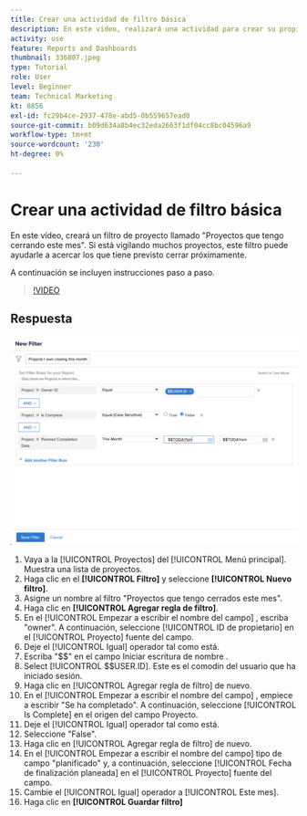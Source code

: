 ```yaml
---
title: Crear una actividad de filtro básica
description: En este vídeo, realizará una actividad para crear su propio filtro en Workfront.
activity: use
feature: Reports and Dashboards
thumbnail: 336807.jpeg
type: Tutorial
role: User
level: Beginner
team: Technical Marketing
kt: 8856
exl-id: fc29b4ce-2937-478e-abd5-0b559657ead0
source-git-commit: b09d634a8b4ec32eda2663f1df04cc8bc04596a9
workflow-type: tm+mt
source-wordcount: '230'
ht-degree: 0%

---
```


# Crear una actividad de filtro básica

En este vídeo, creará un filtro de proyecto llamado &quot;Proyectos que tengo cerrando este mes&quot;. Si está vigilando muchos proyectos, este filtro puede ayudarle a acercar los que tiene previsto cerrar próximamente.

A continuación se incluyen instrucciones paso a paso.

>[!VIDEO](https://video.tv.adobe.com/v/336807/?quality=12)

## Respuesta

![Imagen de la pantalla para crear un nuevo filtro](assets/basic-filter-activity-updated-6-15-21.png)

1. Vaya a la [!UICONTROL Proyectos] del [!UICONTROL Menú principal]. Muestra una lista de proyectos.
1. Haga clic en el **[!UICONTROL Filtro]** y seleccione **[!UICONTROL Nuevo filtro]**.
1. Asigne un nombre al filtro &quot;Proyectos que tengo cerrados este mes&quot;.
1. Haga clic en **[!UICONTROL Agregar regla de filtro]**.
1. En el [!UICONTROL Empezar a escribir el nombre del campo] , escriba &quot;owner&quot;. A continuación, seleccione [!UICONTROL ID de propietario] en el [!UICONTROL Proyecto] fuente del campo.
1. Deje el [!UICONTROL Igual] operador tal como está.
1. Escriba &quot;$$&quot; en el campo Iniciar escritura de nombre .
1. Select [!UICONTROL $$USER.ID]. Este es el comodín del usuario que ha iniciado sesión.
1. Haga clic en [!UICONTROL Agregar regla de filtro] de nuevo.
1. En el [!UICONTROL Empezar a escribir el nombre del campo] , empiece a escribir &quot;Se ha completado&quot;. A continuación, seleccione [!UICONTROL Is Complete] en el origen del campo Proyecto.
1. Deje el [!UICONTROL Igual] operador tal como está.
1. Seleccione &quot;False&quot;.
1. Haga clic en [!UICONTROL Agregar regla de filtro] de nuevo.
1. En el [!UICONTROL Empezar a escribir el nombre del campo] tipo de campo &quot;planificado&quot; y, a continuación, seleccione [!UICONTROL Fecha de finalización planeada] en el [!UICONTROL Proyecto] fuente del campo.
1. Cambie el [!UICONTROL Igual] operador a [!UICONTROL Este mes].
1. Haga clic en **[!UICONTROL Guardar filtro]**
